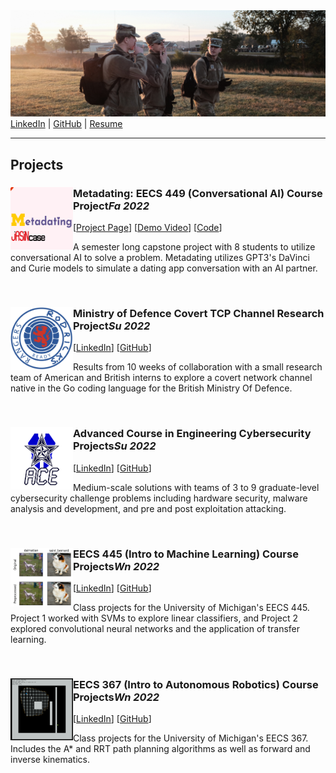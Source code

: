 <!-- <BODY BGCOLOR="FFFFFF"> -->
<CENTER><IMG SRC="/assets/images/copyrotcnerdshit.JPG" ALIGN="BOTTOM"> </CENTER>
<a href="https://www.linkedin.com/in/owenthomasyoung/" target="_blank" rel="noopener noreferrer">LinkedIn</a> | <a href="https://github.com/otyoung" target="_blank" rel="noopener noreferrer">GitHub</a> | <a href="http://www.otyoung.com/assets/documents/Owen%20Young%20Resume.pdf" target="_blank" rel="noopener noreferrer">Resume</a>
<HR>
<section name="projects">
  <H2>Projects</H2>
  <div class="project-section">
    <img src="/assets/images/metadating.png" align="left" width="100">
    <H3>Metadating: EECS 449 (Conversational AI) Course Project<em>Fa 2022</em></H3>
    [<a href="www.otyoung.com/projects/metadating/" target="_blank" rel="noopener noreferrer">Project Page</a>] [<a href="https://www.youtube.com/watch?v=uCLP3tOa7M8" target="_blank" rel="noopener noreferrer">Demo Video</a>] [<a href="https://github.com/JasInCase/Metadating" target="_blank" rel="noopener noreferrer">Code</a>]
    <p>A semester long capstone project with 8 students to utilize conversational AI to solve a problem. Metadating utilizes GPT3's DaVinci and Curie models to simulate a dating app conversation with an AI partner.</p>
  </div>
  <br>
  <div class="project-section">
    <img src="/assets/images/rrPic.png" align="left" width="100">
    <H3>Ministry of Defence Covert TCP Channel Research Project<em>Su 2022</em></H3>
    [<a href="https://www.linkedin.com/in/owenthomasyoung/" target="_blank" rel="noopener noreferrer">LinkedIn</a>] [<a href="https://github.com/otyoung" target="_blank" rel="noopener noreferrer">GitHub</a>]
    <p>Results from 10 weeks of collaboration with a small research team of American and British interns to explore a covert network channel native in the Go coding language for the British Ministry Of Defence.</p>
  </div>
  <br>
  <div class="project-section">
    <img src="/assets/images/acePic.png" align="left" width="100">
    <H3>Advanced Course in Engineering Cybersecurity Projects<em>Su 2022</em></H3>
    [<a href="https://www.linkedin.com/in/owenthomasyoung/" target="_blank" rel="noopener noreferrer">LinkedIn</a>] [<a href="https://github.com/otyoung" target="_blank" rel="noopener noreferrer">GitHub</a>]
    <p>Medium-scale solutions with teams of 3 to 9 graduate-level cybersecurity challenge problems including hardware security, malware analysis and development, and pre and post exploitation attacking.</p>
  </div>
  <br>
  <div class="project-section">
    <img src="/assets/images/eecs445sc.png" align="left" width="100">
    <H3>EECS 445 (Intro to Machine Learning) Course Projects<em>Wn 2022</em></H3>
    [<a href="https://www.linkedin.com/in/owenthomasyoung/" target="_blank" rel="noopener noreferrer">LinkedIn</a>] [<a href="https://github.com/otyoung" target="_blank" rel="noopener noreferrer">GitHub</a>]
    <p>Class projects for the University of Michigan's EECS 445. Project 1 worked with SVMs to explore linear classifiers, and Project 2 explored convolutional neural networks and the application of transfer learning.</p>
  </div>
  <br>
  <div class="project-section">
    <img src="/assets/images/eecs367sc.png" align="left" width="100">
    <H3>EECS 367 (Intro to Autonomous Robotics) Course Projects<em>Wn 2022</em></H3>
    [<a href="https://www.linkedin.com/in/owenthomasyoung/" target="_blank" rel="noopener noreferrer">LinkedIn</a>] [<a href="https://github.com/otyoung" target="_blank" rel="noopener noreferrer">GitHub</a>]
    <p>Class projects for the University of Michigan's EECS 367. Includes the A* and RRT path planning algorithms as well as forward and inverse kinematics.</p>
  </div>
  <br>
<!--   <hr> -->
  </section>
